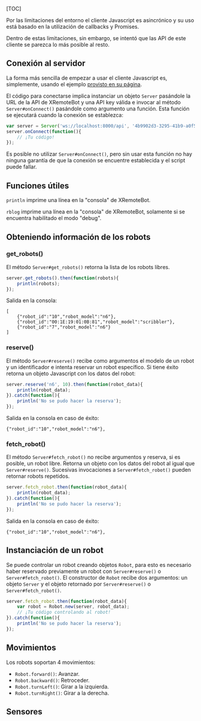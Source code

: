 [TOC]

Por las limitaciones del entorno el cliente Javascript es asincrónico y
su uso está basado en la utilización de callbacks y Promises.

Dentro de estas limitaciones, sin embargo, se intentó que las API de
este cliente se parezca lo más posible al resto.

Conexión al servidor
--------------------

La forma más sencilla de empezar a usar el cliente Javascript es, simplemente,
usando el ejemplo [provisto en su página](/javascript).

El código para conectarse implica instanciar un objeto `Server` pasándole
la URL de la API de XRemoteBot y una API key válida e invocar al método
`Server#onConnect()` pasándole como argumento una función. Esta función
se ejecutará cuando la conexión se establezca:

```javascript
var server = Server('ws://localhost:8000/api', '4b9902d3-3295-41b9-a0f5-8bc2015d0ece');
server.onConnect(function(){
    // ¡Tu código!
});
```

Es posible no utilizar `Server#onConnect()`, pero sin usar esta función no hay
ninguna garantía de que la conexión se encuentre establecida y el script puede
fallar.

Funciones útiles
----------------

`println` imprime una línea en la "consola" de XRemoteBot.

`rblog` imprime una línea en la "consola" de XRemoteBot, solamente si se
encuentra habilitado el modo "debug".

Obteniendo información de los robots
------------------------------------

### get_robots()

El método `Server#get_robots()` retorna la lista de los robots libres.

```javascript
server.get_robots().then(function(robots){
    println(robots);
});
```

Salida en la consola:

```
[
    {"robot_id":"10","robot_model":"n6"},
    {"robot_id":"00:1E:19:01:0B:81","robot_model":"scribbler"},
    {"robot_id":"7","robot_model":"n6"}
]
```

### reserve()

El método `Server#reserve()` recibe como argumentos el modelo de un robot y
un identificador e intenta reservar un robot específico. Si tiene éxito
retorna un objeto Javascript con los datos del robot:

```javascript
server.reserve('n6', 10).then(function(robot_data){
    println(robot_data);
}).catch(function(){
    println('No se pudo hacer la reserva');
});
```

Salida en la consola en caso de éxito:

```
{"robot_id":"10","robot_model":"n6"},
```

### fetch_robot()

El método `Server#fetch_robot()` no recibe argumentos y reserva, si es
posible, un robot libre. Retorna un objeto con los datos del robot al
igual que `Server#reserve()`. Sucesivas
invocaciones a `Server#fetch_robot()` pueden retornar robots repetidos.

```javascript
server.fetch_robot.then(function(robot_data){
    println(robot_data);
}).catch(function(){
    println('No se pudo hacer la reserva');
});
```

Salida en la consola en caso de éxito:

```
{"robot_id":"10","robot_model":"n6"},
```

Instanciación de un robot
-------------------------

Se puede controlar un robot creando objetos `Robot`, para esto es necesario
haber reservado previamente un robot con `Server#reserve()` o
`Server#fetch_robot()`. El constructor de `Robot` recibe dos argumentos: un
objeto `Server` y el objeto retornado por `Server#reserve()` o `Server#fetch_robot()`.

```javascript
server.fetch_robot.then(function(robot_data){
    var robot = Robot.new(server, robot_data);
    // ¡Tu código controlando al robot!
}).catch(function(){
    println('No se pudo hacer la reserva');
});
```

Movimientos
-----------

Los robots soportan 4 movimientos:

* `Robot.forward()`: Avanzar.
* `Robot.backward()`: Retroceder.
* `Robot.turnLeft()`: Girar a la izquierda.
* `Robot.turnRight()`: Girar a la derecha.

Sensores
---------
